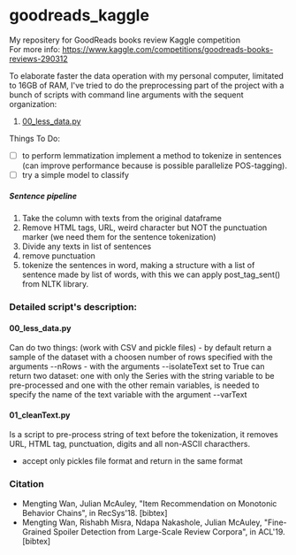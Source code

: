 # goodreads_kaggle
My repositery for GoodReads books review Kaggle competition  
For more info: https://www.kaggle.com/competitions/goodreads-books-reviews-290312
  
  To elaborate faster the data operation with my personal computer, limitated to 16GB of RAM, I've tried to do the preprocessing part of the project with a bunch of scripts with command line arguments with the sequent organization:
  1. [00_less_data.py](00_less_data.py)
 
  
 Things To Do:
 - [ ] to perform lemmatization implement a method to tokenize in sentences (can improve performance because is possible parallelize POS-tagging).
 - [ ] try a simple model to classify
  
 ##### Sentence pipeline
 1. Take the column with texts from the original dataframe
 2. Remove HTML tags, URL, weird character but NOT the punctuation marker (we need them for the sentence tokenization)
 3. Divide any texts in list of sentences
 4. remove punctuation
 5. tokenize the sentences in word, making a structure with a list of sentence made by list of words, with this we can apply post_tag_sent() from NLTK library.
  
  ### Detailed script's description:
  #### 00_less_data.py
  Can do two things: (work with CSV and pickle files)
    - by default return a sample of the dataset with a choosen number of rows specified with the arguments --nRows
    - with the arguments --isolateText set to True can return two dataset: one with only the Series with the string variable to be pre-processed and one with the other remain variables, is needed to specify the name of the text variable with the argument --varText
    
    
 #### 01_cleanText.py
 Is a script to pre-process string of text before the tokenization, it removes URL, HTML tag, punctuation, digits and all non-ASCII characthers.
 - accept only pickles file format and return in the same format
  


### Citation
- Mengting Wan, Julian McAuley, "Item Recommendation on Monotonic Behavior Chains", in RecSys'18. [bibtex]
- Mengting Wan, Rishabh Misra, Ndapa Nakashole, Julian McAuley, "Fine-Grained Spoiler Detection from Large-Scale Review Corpora", in ACL'19. [bibtex]
